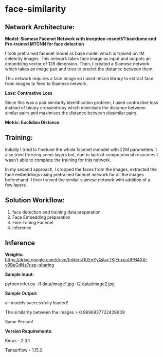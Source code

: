 # face-similarity

## Network Architecture:
**Model: Siamese Facenet Network with inception-resnetV1 backbone and Pre-trained MTCNN for face detection**

I took pretrained facenet model as base model which is trained on 1M celebrity images. This network takes face image as input and outputs an embedding vector of 128 dimension. Then, I created a Siamese network which takes an image pair and tries to predict the distance between them.

This network requires a face image so I used mtcnn library to extract face from images to feed to Siamese network.

**Loss: Contrastive Loss**

Since this was a pair similarity identification problem, I used contrastive loss instead of binary crossentropy which minimises the distance between similar pairs and maximises the distance between dissimilar pairs.   

**Metric: Euclidian Distance**

## Training:

Initially I tried to finetune the whole facenet mmodel with 22M parameters. I also tried freezing some layers but, due to lack of computational resources I wasn't able to complete the training for this network.

In my second approach, I cropped the faces from the images, extracted the face embeddings using pretrained facenet network for all the images beforehand. I then trained the similar siamese network with addition of a few layers.

## Solution Workflow:
1.	face detection and training data preparation
2.	Face Embedding preparation
3.	Fine-Tuning Facenet
4.	Inference

## Inference
**Weights:** https://drive.google.com/drive/folders/1UEgYyQAvcTKjEnxuuUPH4XA-y9BaGdNz?usp=sharing

**Sample Input:** 

python infer.py -i1 data/image1.jpg -i2 data/image2.jpg

**Sample Output:**

all models successfully loaded!

The similarity between the images >  0.9996837722428609

Same Person!

**Version Requirements:**

Keras - 2.3.1 

Tensorflow - 1.15.0


